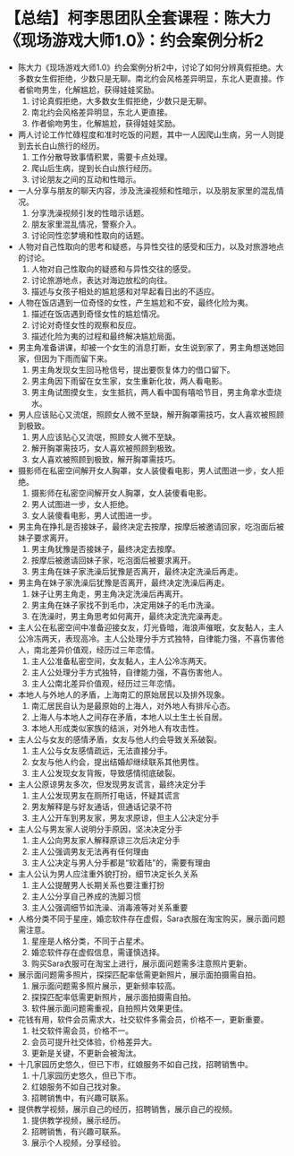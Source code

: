 # 【总结】柯李思团队全套课程：陈大力《现场游戏大师1.0》：约会案例分析2

-   陈大力《现场游戏大师1.0》约会案例分析2中，讨论了如何分辨真假拒绝。大多数女生假拒绝，少数只是无聊。南北约会风格差异明显，东北人更直接。作者偷吻男生，化解尴尬，获得娃娃奖励。
    1.  讨论真假拒绝，大多数女生假拒绝，少数只是无聊。
    2.  南北约会风格差异明显，东北人更直接。
    3.  作者偷吻男生，化解尴尬，获得娃娃奖励。
-   两人讨论工作忙碌程度和准时吃饭的问题，其中一人因爬山生病，另一人则提到去长白山旅行的经历。
    1.  工作分散导致事情积累，需要卡点处理。
    2.  爬山后生病，提到长白山旅行经历。
    3.  讨论朋友之间的互动和性暗示。
-   一人分享与朋友的聊天内容，涉及洗澡视频和性暗示，以及朋友家里的混乱情况。
    1.  分享洗澡视频引发的性暗示话题。
    2.  朋友家里混乱情况，警察介入。
    3.  讨论同性恋梦境和性取向的话题。
-   人物对自己性取向的思考和疑惑，与异性交往的感受和压力，以及对旅游地点的讨论。
    1.  人物对自己性取向的疑惑和与异性交往的感受。
    2.  讨论旅游地点，表达对海边放松的向往。
    3.  描述与女孩子相处的尴尬感和对早起看日出的不适应。
-   人物在饭店遇到一位奇怪的女性，产生尴尬和不安，最终化险为夷。
    1.  描述在饭店遇到奇怪女性的尴尬情况。
    2.  讨论对奇怪女性的观察和反应。
    3.  描述化险为夷的过程和最终解决尴尬局面。
-   男主角准备讲课，却被一个女生的消息打断，女生说到家了，男主角想送她回家，但因为下雨而留下来。
    1.  男主角发现女生回马枪信号，提出要恢复体力的借口留下。
    2.  男主角因下雨留在女生家，女生重新化妆，两人看电影。
    3.  男主角试图摸女生，女生抵抗，两人看中国有嘻哈节目，男主角拿水壶烧水。
-   男人应该贴心又流氓，照顾女人微不至缺，解开胸罩需技巧，女人喜欢被照顾到极致。
    1.  男人应该贴心又流氓，照顾女人微不至缺。
    2.  解开胸罩需技巧，女人喜欢被照顾到极致。
    3.  女人喜欢被照顾到极致，解开胸罩需技巧。
-   摄影师在私密空间解开女人胸罩，女人装傻看电影，男人试图进一步，女人拒绝。
    1.  摄影师在私密空间解开女人胸罩，女人装傻看电影。
    2.  男人试图进一步，女人拒绝。
    3.  女人装傻看电影，男人试图进一步。
-   男主角在挣扎是否接妹子，最终决定去按摩，按摩后被邀请回家，吃泡面后被妹子要求离开。
    1.  男主角犹豫是否接妹子，最终决定去按摩。
    2.  按摩后被邀请回妹子家，吃泡面后被要求离开。
    3.  男主角在妹子家洗澡后犹豫是否离开，最终决定洗澡后再走。
-   男主角在妹子家洗澡后犹豫是否离开，最终决定洗澡后再走。
    1.  妹子让男主角走，男主角决定洗澡后再离开。
    2.  男主角在妹子家找不到毛巾，决定用妹子的毛巾洗澡。
    3.  在洗澡时，男主角思考如何离开，最终决定洗完澡再走。
-   主人公在私密空间中准备迎接女友，灯光昏暗，海浪声催眠，女友黏人，主人公冷冻两天，表现高冷。主人公处理分手方式独特，自律能力强，不喜伤害他人，南北差异价值观，经历过三年恋情。 
    1.  主人公准备私密空间，女友黏人，主人公冷冻两天。
    2.  主人公处理分手方式独特，自律能力强，不喜伤害他人。
    3.  主人公南北差异价值观，经历过三年恋情。
-   本地人与外地人的矛盾，上海南汇的原始居民以及排外现象。
    1.  南汇居民自认为是最原始的上海人，对外地人有排斥心态。
    2.  上海人与本地人之间存在矛盾，本地人以土生土长自居。
    3.  本地人形成类似家族的结派，对外地人有攻击性。
-   主人公与女友的感情矛盾，女友与他人约会导致关系破裂。
    1.  主人公与女友感情疏远，无法直接分手。
    2.  女友与他人约会，提出结婚却继续联系其他男性。
    3.  主人公发现女友背叛，导致感情彻底破裂。
-   主人公原谅男友多次，但发现男友谎言，最终决定分手
    1.  主人公发现男友在厕所打电话，怀疑其谎言
    2.  男友解释是与好友通话，但通话记录不符
    3.  主人公开车到男友家，男友求原谅，但主人公决定分手
-   主人公与男友家人说明分手原因，坚决决定分手
    1.  主人公向男友家人解释原谅三次后决定分手
    2.  主人公强调男友无法再有任何理由
    3.  主人公决定与男人分手都是“软着陆”的，需要有理由
-   主人公认为男人应注重外貌打扮，细节决定长久关系
    1.  主人公提醒男人长期关系也要注重打扮
    2.  主人公分享自己养成的洗脚习惯
    3.  主人公强调细节如洗澡、消毒液等对关系重要
-   人格分类不同于星座，婚恋软件存在虚假，Sara衣服在淘宝购买，展示面问题需注意。
    1.  星座是人格分类，不同于占星术。
    2.  婚恋软件存在虚假信息，需谨慎选择。
    3.  购买Sara衣服可在淘宝上进行，展示面问题需多注意照片更新。
-   展示面问题需多照片，探探匹配率低需更新照片，展示面拍摄需自拍。
    1.  展示面问题需多照片展示，更新频率较高。
    2.  探探匹配率低需更新照片，展示面拍摄需自拍。
    3.  软件展示面问题需重视，自拍照片效果更佳。
-   花钱有用，软件会员需求大，社交软件多需会员，价格不一，更新重要。
    1.  社交软件需会员，价格不一。
    2.  会员可提升社交体验，价格差异大。
    3.  更新是关键，不更新会被淘汰。
-   十几家园历史悠久，但已下市，红娘服务不如自己找，招聘销售中。
    1.  十几家园历史悠久，但已下市。
    2.  红娘服务不如自己找对象。
    3.  招聘销售中，有兴趣可联系。
-   提供教学视频，展示自己的经历，招聘销售，展示自己的视频。
    1.  提供教学视频，展示经历。
    2.  招聘销售，有兴趣可联系。
    3.  展示个人视频，分享经验。